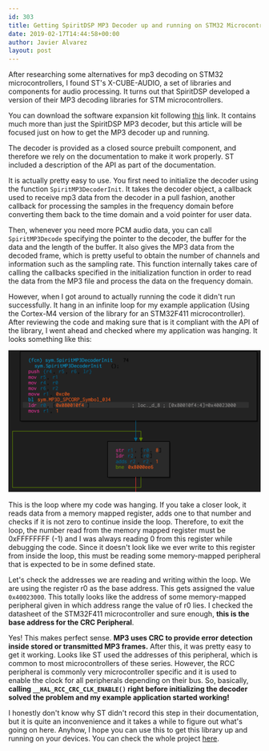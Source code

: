 ```yaml
---
id: 303
title: Getting SpiritDSP MP3 Decoder up and running on STM32 Microcontrollers
date: 2019-02-17T14:44:58+00:00
author: Javier Alvarez
layout: post
---
```

After researching some alternatives for mp3 decoding on STM32 microcontrollers, I found ST's X-CUBE-AUDIO, a set of libraries and components for audio processing. It turns out that SpiritDSP developed a version of their MP3 decoding libraries for STM microcontrollers.

You can download the software expansion kit following [this](https://www.st.com/en/embedded-software/x-cube-audio.html) link. It contains much more than just the SpiritDSP MP3 decoder, but this article will be focused just on how to get the MP3 decoder up and running. 

The decoder is provided as a closed source prebuilt component, and therefore we rely on the documentation to make it work properly. ST included a description of the API as part of the documentation.

It is actually pretty easy to use. You first need to initialize the decoder using the function `SpiritMP3DecoderInit`. It takes the decoder object, a callback used to receive mp3 data from the decoder in a pull fashion, another callback for processing the samples in the frequency domain before converting them back to the time domain and a void pointer for user data.

Then, whenever you need more PCM audio data, you can call `SpiritMP3Decode` specifying the pointer to the decoder, the buffer for the data and the length of the buffer. It also gives the MP3 data from the decoded frame, which is pretty useful to obtain the number of channels and information such as the sampling rate. This function internally takes care of calling the callbacks specified in the initialization function in order to read the data from the MP3 file and process the data on the frequency domain.

However, when I got around to actually running the code it didn't run successfully. It hang in an infinite loop for my example application (Using the Cortex-M4 version of the library for an STM32F411 microcontroller). After reviewing the code and making sure that is it compliant with the API of the library, I went ahead and checked where my application was hanging. It looks something like this:

![SpiritDSP Analysis in radare2](/spirit_mp3_radare.png)

This is the loop where my code was hanging. If you take a closer look, it reads data from a memory mapped register, adds one to that number and checks if it is not zero to continue inside the loop. Therefore, to exit the loop, the number read from the memory mapped register must be 0xFFFFFFFF (-1) and I was always reading 0 from this register while debugging the code. Since it doesn't look like we ever write to this register from inside the loop, this must be reading some memory-mapped peripheral that is expected to be in some defined state.

Let's check the addresses we are reading and writing within the loop. We are using the register r0 as the base address. This gets assigned the value `0x40023000`. This totally looks like the address of some memory-mapped peripheral given in which address range the value of r0 lies. I checked the datasheet of the STM32F411 microcontroller and sure enough, **this is the base address for the CRC Peripheral**.

Yes! This makes perfect sense. **MP3 uses CRC to provide error detection inside stored or transmitted MP3 frames.** After this, it was pretty easy to get it working. Looks like ST used the addresses of this peripheral, which is common to most microcontrollers of these series. However, the RCC peripheral is commonly very microcontroller specific and it is used to enable the clock for all peripherals depending on their bus. So, basically, **calling `__HAL_RCC_CRC_CLK_ENABLE()` right before initializing the decoder solved the problem and my example application started working!**

I honestly don't know why ST didn't record this step in their documentation, but it is quite an inconvenience and it takes a while to figure out what's going on here. Anyhow, I hope you can use this to get this library up and running on your devices. You can check the whole project [here](https://github.com/Javier-varez/MP3_PoC).

